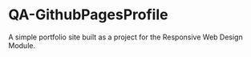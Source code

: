 # QA-GithubPagesProfile
A simple portfolio site built as a project for the Responsive Web Design Module.
